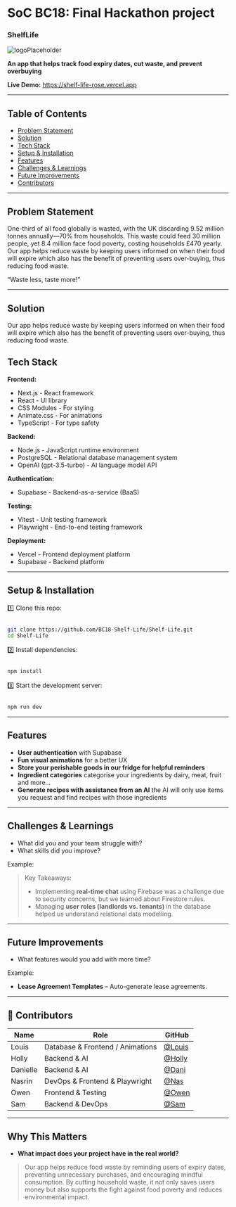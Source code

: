 # SoC BC18: Final Hackathon project

### ShelfLife

![logoPlaceholder](https://github.com/user-attachments/assets/31b6917e-0fb8-400f-89ba-b8cea445d989)

**An app that helps track food expiry dates, cut waste, and prevent overbuying**

**Live Demo:** https://shelf-life-rose.vercel.app

---

## Table of Contents

- [Problem Statement](#problem-statement)
- [Solution](#solution)
- [Tech Stack](#tech-stack)
- [Setup & Installation](#setup--installation)
- [Features](#features)
- [Challenges & Learnings](#challenges--learnings)
- [Future Improvements](#future-improvements)
- [Contributors](#contributors)

---

## Problem Statement

One-third of all food globally is wasted, with the UK discarding 9.52 million tonnes annually—70% from households. This waste could feed 30 million people, yet 8.4 million face food poverty, costing households £470 yearly. Our app helps reduce waste by keeping users informed on when their food will expire which also has the benefit of preventing users over-buying, thus reducing food waste.

“Waste less, taste more!”

---

## Solution

Our app helps reduce waste by keeping users informed on when their food will expire which also has the benefit of preventing users over-buying, thus reducing food waste.

## Tech Stack

 **Frontend:** 
- Next.js - React framework
- React - UI library
- CSS Modules - For styling
- Animate.css - For animations
- TypeScript - For type safety

 **Backend:** 
- Node.js - JavaScript runtime environment
- PostgreSQL - Relational database management system
- OpenAI (gpt-3.5-turbo) - AI language model API
 
**Authentication:** 
- Supabase - Backend-as-a-service (BaaS)

**Testing:**
- Vitest - Unit testing framework
- Playwright - End-to-end testing framework

**Deployment:**
- Vercel - Frontend deployment platform
- Supabase - Backend platform

---

## Setup & Installation

1️⃣ Clone this repo:

```bash

git clone https://github.com/BC18-Shelf-Life/Shelf-Life.git
cd Shelf-Life

```

2️⃣ Install dependencies:

```bash

npm install

```

3️⃣ Start the development server:

```bash

npm run dev

```

---

## Features

- **User authentication** with Supabase
- **Fun visual animations** for a better UX
- **Store your perishable goods in our fridge for helpful reminders**
- **Ingredient categories** categorise your ingredients by dairy, meat, fruit and more...
- **Generate recipes with assistance from an AI** the AI will only use items you request and find recipes with those ingredients

---

## Challenges & Learnings

- What did you and your team struggle with?
- What skills did you improve?

Example:

> Key Takeaways:
> 
> - Implementing **real-time chat** using Firebase was a challenge due to security concerns, but we learned about Firestore rules.
> - Managing **user roles (landlords vs. tenants)** in the database helped us understand relational data modelling.

---

## Future Improvements

- What features would you add with more time?

Example:

- **Lease Agreement Templates** – Auto-generate lease agreements.

---

## 👥 Contributors

| Name | Role | GitHub |
| --- | --- | --- |
| Louis | Database & Frontend / Animations | [@Louis](https://github.com/L-Brookling) |
| Holly | Backend & AI | [@Holly](https://github.com/Holl4444) |
| Danielle | Backend & AI | [@Dani](https://github.com/daniellem62) |
| Nasrin | DevOps & Frontend & Playwright | [@Nas](https://github.com/Nas1010) |
| Owen | Frontend & Testing | [@Owen](https://github.com/Oweshbin) |
| Sam | Backend & DevOps | [@Sam](https://github.com/samannetts8) |

---

## Why This Matters

- **What impact does your project have in the real world?**

> Our app helps reduce food waste by reminding users of expiry dates, preventing unnecessary purchases, and encouraging mindful consumption. By cutting household waste, it not only saves users money but also supports the fight against food poverty and reduces environmental impact.

